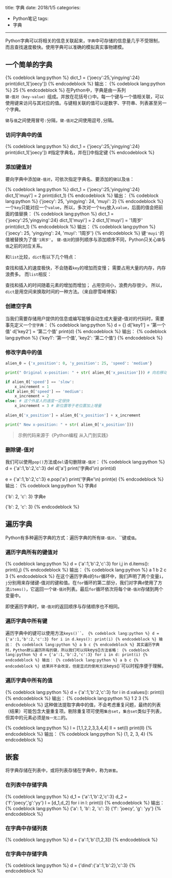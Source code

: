 title: 字典
date: 2018/1/5
categories:
- Python笔记
tags:
- 字典
---
Python字典可以将相关的信息关联起来，`字典`中可存储的信息量几乎不受限制，而且查找速度极快。使用字典可以准确的模拟真实事物建模。<!-- more -->
## 一个简单的字典
{% codeblock lang:python %}
dict_1 = {'joecy':25,'yingying':24}
print(dict_1['joecy'])
{% endcodeblock %}
输出：
{% codeblock lang:python %}
25
{% endcodeblock %}
在Python中，字典是由一系列`键-值对（key-value）`组成。并放在花括号`{}`中。每一个键与一个值相关联，可以使用键来访问与其对应的值。与键相关联的值可以是数字、字符串、列表甚至另一个字典。

`键`与`值`之间使用冒号`:`分隔，`键-值对`之间使用逗号`,`分隔。

### 访问字典中的值
{% codeblock lang:python %}
dict_1 = {'joecy':25,'yingying':24}
print(dict_1['joecy'])   #指定字典名，并在[]中指定键
{% endcodeblock %}
### 添加键值对
要向字典中添加`键-值对`，可依次指定字典名、要添加的`键`以及`值`：

{% codeblock lang:python %}
dict_1 = {'joecy':25,'yingying':24}
dict_1['muyi'] = 2
print(dict_1)
{% endcodeblock %}
输出：
{% codeblock lang:python %}
{'joecy': 25, 'yingying': 24, 'muyi': 2}
{% endcodeblock %}
一个`key`只能对应一个`value`，所以，多次对一个`key`放入`value`，后面的值会把前面的值替换：
{% codeblock lang:python %}
dict_1 = {'joecy':25,'yingying':24}
dict_1['muyi'] = 2
dict_1['muyi'] = '1周岁'
print(dict_1)
{% endcodeblock %}
输出：
{% codeblock lang:python %}
{'joecy': 25, 'yingying': 24, 'muyi': '1周岁'}
{% endcodeblock %}
键`'muyi'`的值被替换为了值`'1周岁'`。
`键-值对`的排列顺序与添加顺序不同，Python只关心`键`与`值`之前的对应关系。

和`list`比较，`dict`有以下几个特点：

查找和插入的速度极快，不会随着`key`的增加而变慢；
需要占用大量的内存，内存浪费多。
而`list`相反：

查找和插入的时间随着元素的增加而增加；
占用空间小，浪费内存很少。
所以，`dict`是用空间来换取时间的一种方法。（来自廖雪峰博客）

### 创建空字典
当我们需要存储用户提供的信息或编写能够自动生成大量键-值对的代码时，需要事先定义一个`空字典`：
{% codeblock lang:python %}
d = {}
d['key1'] = '第一个值'
d['key2'] = '第二个值'
print(d)
{% endcodeblock %}
输出：
{% codeblock lang:python %}
{'key1': '第一个值', 'key2': '第二个值'}
{% endcodeblock %}

### 修改字典中的值
```python
alien_0 = {'x_position': 0, 'y_position': 25, 'speed': 'medium'} 

print(" Original x-position: " + str( alien_0['x_position'])) # 向右移动外星人 # 据外星人当前速度决定将其移动多远 

if alien_0['speed'] == 'slow': 
	x_increment = 1 
elif alien_0['speed'] == 'medium': 
	x_increment = 2 
else: # 这个外星人的速度一定很快 
	x_increment = 3 # 新位置等于老位置加上增量 
	
alien_0['x_position'] = alien_0['x_position'] + x_increment 

print(" New x-position: " + str( alien_0['x_position']))
```
> 示例代码来源于《Python编程 从入门到实践》

### 删除键-值对
我们可以使用`pop()`方法或`del`语句删除`键-值对`：
{% codeblock lang:python %}
d = {'a':1,'b':2,'c':3}
del d['a']
print('字典d'\n)
print(d)

e = {'a':1,'b':2,'c':3}
e.pop('a')
print('字典e'\n)
print(e)
{% endcodeblock %}
输出：
{% codeblock lang:python %}
字典d

{'b': 2, 'c': 3}
字典e

{'b': 2, 'c': 3}
{% endcodeblock %}

## 遍历字典
Python有多种遍历字典的方式：遍历字典的所有`键-值对`、``键或`值`。
### 遍历字典所有的键值对
{% codeblock lang:python %}
d = {'a':1,'b':2,'c':3}
for i,j in d.items():
	print(i,j)
{% endcodeblock %}
输出：
{% codeblock lang:python %}
a 1
b 2
c 3
{% endcodeblock %}
在这个遍历字典`d`的`for`循环中，我们声明了两个变量`i`，`j`分别用来存储键-值对的键和值。在`for`循环的第二部分，我们对字典`d`使用了方法`items()`，它返回一个`键-值对`列表。最后`for`循环依次将每个`键-值对`存储到两个变量中。

即使遍历字典时，`键-值对`的返回顺序与存储顺序也不相同。

### 遍历字典中所有键
遍历字典中的键可以使用方法`keys()``。
{% codeblock lang:python %}
d = {'a':1,'b':2,'c':3}
for i in d.keys():
	print(i)
{% endcodeblock %}
输出：
{% codeblock lang:python %}
a
b
c
{% endcodeblock %}
其实遍历字典时，Python默认遍历所有的键，所以我们可以将`keys()`方法省略：
{% codeblock lang:python %}
d = {'a':1,'b':2,'c':3}
for i in d:
	print(i)
{% endcodeblock %}
输出：
{% codeblock lang:python %}
a
b
c
{% endcodeblock %}
结果并不会改变，但是显式的使用方法`keys()`可以时程序便于理解。

### 遍历字典中所有的值
{% codeblock lang:python %}
d = {'a':1,'b':2,'c':3}
for i in d.values():
	print(i)
{% endcodeblock %}
输出：
{% codeblock lang:python %}
1
2
3
{% endcodeblock %}
这种做法提取字典中的值，不会考虑重复问题，最终的列表（结果）可能包含大量重复项。剔除重复项可使用`集合set`，`集合set`类似于列表，但其中的元素必须是`独一无二`的。

{% codeblock lang:python %}
l = [1,1,2,2,3,3,4,4]
ll = set(l)
print(ll)
{% endcodeblock %}
输出：
{% codeblock lang:python %}
{1, 2, 3, 4}
{% endcodeblock %}
## 嵌套
将字典存储在列表中，或将列表存储在字典中，称为`嵌套`。

### 在列表中存储字典
{% codeblock lang:python %}
d_1 = {'a':1,'b':2,'c':3}
d_2 = {'f':'joecy','g':'yy'}
l = [d_1,d_2]
for i in l:
    print(i)
{% endcodeblock %}
输出：
{% codeblock lang:python %}
{'a': 1, 'b': 2, 'c': 3}
{'f': 'joecy', 'g': 'yy'}
{% endcodeblock %}
### 在字典中存储列表

{% codeblock lang:python %}
d = {'a':1,'b':[1,2,3]}
{% endcodeblock %}
### 在字典中存储字典
{% codeblock lang:python %}
d = {'dind':{'a':1,'b':2},'c':3}
{% endcodeblock %}
